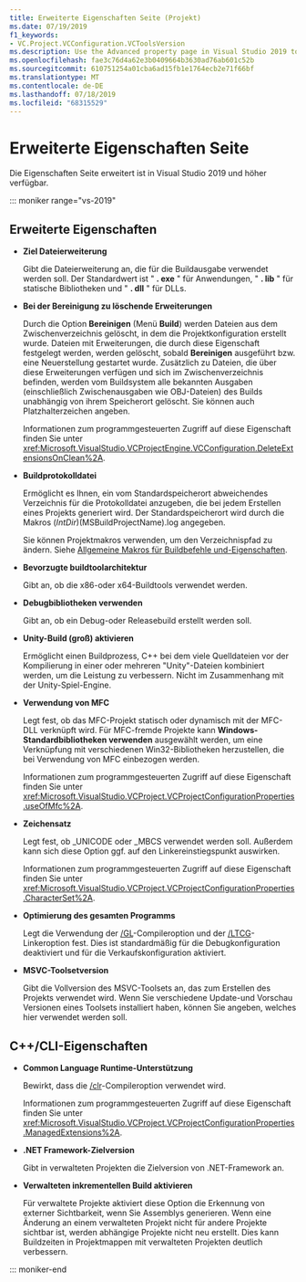 ```yaml
---
title: Erweiterte Eigenschaften Seite (Projekt)
ms.date: 07/19/2019
f1_keywords:
- VC.Project.VCConfiguration.VCToolsVersion
ms.description: Use the Advanced property page in Visual Studio 2019 to set various properties for C++ projects.
ms.openlocfilehash: fae3c76d4a62e3b0409664b3630ad76ab601c52b
ms.sourcegitcommit: 610751254a01cba6ad15fb1e1764ecb2e71f66bf
ms.translationtype: MT
ms.contentlocale: de-DE
ms.lasthandoff: 07/18/2019
ms.locfileid: "68315529"
---
```

# <a name="advanced-property-page"></a>Erweiterte Eigenschaften Seite

Die Eigenschaften Seite erweitert ist in Visual Studio 2019 und höher verfügbar.

::: moniker range="vs-2019"

## <a name="advanced-properties"></a>Erweiterte Eigenschaften

- **Ziel Dateierweiterung**

   Gibt die Dateierweiterung an, die für die Buildausgabe verwendet werden soll. Der Standardwert ist " **. exe** " für Anwendungen, " **. lib** " für statische Bibliotheken und " **. dll** " für DLLs.

- **Bei der Bereinigung zu löschende Erweiterungen**

   Durch die Option **Bereinigen** (Menü **Build**) werden Dateien aus dem Zwischenverzeichnis gelöscht, in dem die Projektkonfiguration erstellt wurde. Dateien mit Erweiterungen, die durch diese Eigenschaft festgelegt werden, werden gelöscht, sobald **Bereinigen** ausgeführt bzw. eine Neuerstellung gestartet wurde. Zusätzlich zu Dateien, die über diese Erweiterungen verfügen und sich im Zwischenverzeichnis befinden, werden vom Buildsystem alle bekannten Ausgaben (einschließlich Zwischenausgaben wie OBJ-Dateien) des Builds unabhängig von ihrem Speicherort gelöscht. Sie können auch Platzhalterzeichen angeben.

   Informationen zum programmgesteuerten Zugriff auf diese Eigenschaft finden Sie unter <xref:Microsoft.VisualStudio.VCProjectEngine.VCConfiguration.DeleteExtensionsOnClean%2A>.

- **Buildprotokolldatei**

   Ermöglicht es Ihnen, ein vom Standardspeicherort abweichendes Verzeichnis für die Protokolldatei anzugeben, die bei jedem Erstellen eines Projekts generiert wird. Der Standardspeicherort wird durch die Makros $(IntDir)$(MSBuildProjectName).log angegeben.

   Sie können Projektmakros verwenden, um den Verzeichnispfad zu ändern. Siehe [Allgemeine Makros für Buildbefehle und-Eigenschaften](common-macros-for-build-commands-and-properties.md).

- **Bevorzugte buildtoolarchitektur**

   Gibt an, ob die x86-oder x64-Buildtools verwendet werden.

- **Debugbibliotheken verwenden**

   Gibt an, ob ein Debug-oder Releasebuild erstellt werden soll.

- **Unity-Build (groß) aktivieren**

   Ermöglicht einen Buildprozess, C++ bei dem viele Quelldateien vor der Kompilierung in einer oder mehreren "Unity"-Dateien kombiniert werden, um die Leistung zu verbessern. Nicht im Zusammenhang mit der Unity-Spiel-Engine.

- **Verwendung von MFC**

   Legt fest, ob das MFC-Projekt statisch oder dynamisch mit der MFC-DLL verknüpft wird. Für MFC-fremde Projekte kann **Windows-Standardbibliotheken verwenden** ausgewählt werden, um eine Verknüpfung mit verschiedenen Win32-Bibliotheken herzustellen, die bei Verwendung von MFC einbezogen werden.

   Informationen zum programmgesteuerten Zugriff auf diese Eigenschaft finden Sie unter <xref:Microsoft.VisualStudio.VCProject.VCProjectConfigurationProperties.useOfMfc%2A>.

- **Zeichensatz**

   Legt fest, ob _UNICODE oder _MBCS verwendet werden soll. Außerdem kann sich diese Option ggf. auf den Linkereinstiegspunkt auswirken.

   Informationen zum programmgesteuerten Zugriff auf diese Eigenschaft finden Sie unter <xref:Microsoft.VisualStudio.VCProject.VCProjectConfigurationProperties.CharacterSet%2A>.

- **Optimierung des gesamten Programms**

   Legt die Verwendung der [/GL](gl-whole-program-optimization.md)-Compileroption und der [/LTCG](ltcg-link-time-code-generation.md)-Linkeroption fest. Dies ist standardmäßig für die Debugkonfiguration deaktiviert und für die Verkaufskonfiguration aktiviert.

- **MSVC-Toolsetversion**

   Gibt die Vollversion des MSVC-Toolsets an, das zum Erstellen des Projekts verwendet wird. Wenn Sie verschiedene Update-und Vorschau Versionen eines Toolsets installiert haben, können Sie angeben, welches hier verwendet werden soll.

## <a name="ccli-properties"></a>C++/CLI-Eigenschaften

- **Common Language Runtime-Unterstützung**

   Bewirkt, dass die [/clr](clr-common-language-runtime-compilation.md)-Compileroption verwendet wird.

   Informationen zum programmgesteuerten Zugriff auf diese Eigenschaft finden Sie unter <xref:Microsoft.VisualStudio.VCProject.VCProjectConfigurationProperties.ManagedExtensions%2A>.

- **.NET Framework-Zielversion**

   Gibt in verwalteten Projekten die Zielversion von .NET-Framework an.

- **Verwalteten inkrementellen Build aktivieren**

   Für verwaltete Projekte aktiviert diese Option die Erkennung von externer Sichtbarkeit, wenn Sie Assemblys generieren. Wenn eine Änderung an einem verwalteten Projekt nicht für andere Projekte sichtbar ist, werden abhängige Projekte nicht neu erstellt. Dies kann Buildzeiten in Projektmappen mit verwalteten Projekten deutlich verbessern.

::: moniker-end
